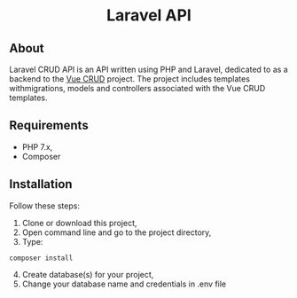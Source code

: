 <h1 align="center">Laravel API</h1>

## About

Laravel CRUD API is an API written using PHP and Laravel, dedicated to as a backend to the <a href="https://github.com/szczepanmasny/vue-crud">Vue CRUD</a> project. The project includes templates withmigrations, models and controllers associated with the Vue CRUD templates.

## Requirements
- PHP 7.x,
- Composer

## Installation

Follow these steps:
1. Clone or download this project,
2. Open command line and go to the project directory,
3. Type:
```
composer install
```
4. Create database(s) for your project,
5. Change your database name and credentials in .env file
